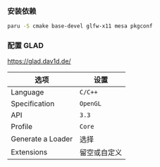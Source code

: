 ### 安装依赖

```sh
paru -S cmake base-devel glfw-x11 mesa pkgconf
```

### 配置 GLAD

https://glad.dav1d.de/

| 选项              | 设置         |
| ----------------- | ------------ |
| Language          | `C/C++`      |
| Specification     | `OpenGL`     |
| API               | `3.3`        |
| Profile           | `Core`       |
| Generate a Loader | 选择         |
| Extensions        | 留空或自定义 |